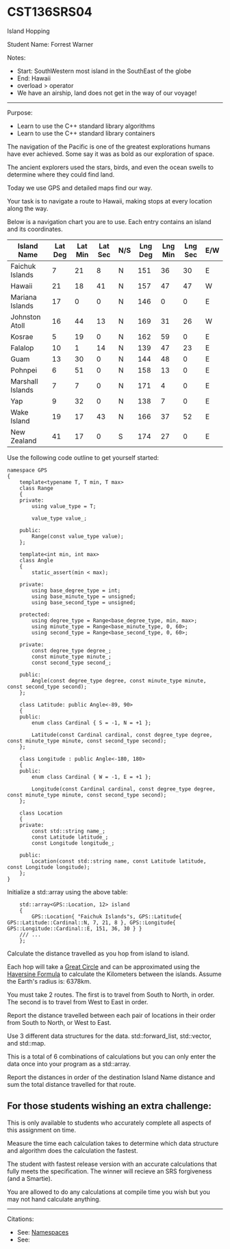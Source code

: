# CST136SRS04
Island Hopping

Student Name: Forrest Warner

Notes:

- Start: SouthWestern most island in the SouthEast of the globe
- End: Hawaii
- overload > operator
- We have an airship, land does not get in the way of our voyage!

---

Purpose:

- Learn to use the C++ standard library algorithms
- Learn to use the C++ standard library containers

The navigation of the Pacific is one of the greatest explorations humans have ever achieved. Some say it was as bold as our exploration of space. 

The ancient explorers used the stars, birds, and even the ocean swells to determine where they could find land. 

Today we use GPS and detailed maps find our way. 

Your task is to navigate a route to Hawaii, making stops at every location along the way.

Below is a navigation chart you are to use. Each entry contains an island and its coordinates. 

| Island Name      | Lat Deg | Lat Min | Lat Sec | N/S | Lng Deg | Lng Min | Lng Sec | E/W | 
| ---------------- | ------- | ------- | ------- | --- | ------- | ------- | ------- | --- |
| Faichuk Islands  |       7 |      21 |       8 |   N |     151 |      36 |      30 |   E |
| Hawaii           |      21 |      18 |      41 |   N |     157 |      47 |      47 |   W |
| Mariana Islands  |      17 |       0 |       0 |   N |     146 |       0 |       0 |   E |
| Johnston Atoll   |      16 |      44 |      13 |   N |     169 |      31 |      26 |   W |
| Kosrae           |       5 |      19 |       0 |   N |     162 |      59 |       0 |   E |
| Falalop          |      10 |       1 |      14 |   N |     139 |      47 |      23 |   E |
| Guam             |      13 |      30 |       0 |   N |     144 |      48 |       0 |   E |
| Pohnpei          |       6 |      51 |       0 |   N |     158 |      13 |       0 |   E |
| Marshall Islands |       7 |       7 |       0 |   N |     171 |       4 |       0 |   E |
| Yap              |       9 |      32 |       0 |   N |     138 |       7 |       0 |   E |
| Wake Island      |      19 |      17 |      43 |   N |     166 |      37 |      52 |   E |
| New Zealand      |      41 |      17 |       0 |   S |     174 |      27 |       0 |   E |

Use the following code outline to get yourself started:

```
namespace GPS
{
	template<typename T, T min, T max>
	class Range
	{
	private:
		using value_type = T;

		value_type value_;

	public:
		Range(const value_type value);
	};

	template<int min, int max>
	class Angle
	{
		static_assert(min < max);

	private:
		using base_degree_type = int;
		using base_minute_type = unsigned;
		using base_second_type = unsigned;

	protected:
		using degree_type = Range<base_degree_type, min, max>;
		using minute_type = Range<base_minute_type, 0, 60>;
		using second_type = Range<base_second_type, 0, 60>;

	private:
		const degree_type degree_;
		const minute_type minute_;
		const second_type second_;

	public:
		Angle(const degree_type degree, const minute_type minute, const second_type second);
	};

	class Latitude: public Angle<-89, 90>
	{
	public:
		enum class Cardinal { S = -1, N = +1 };

		Latitude(const Cardinal cardinal, const degree_type degree, const minute_type minute, const second_type second);
	};

	class Longitude : public Angle<-180, 180>
	{
	public:
		enum class Cardinal { W = -1, E = +1 };

		Longitude(const Cardinal cardinal, const degree_type degree, const minute_type minute, const second_type second);
	};

	class Location
	{
	private:
		const std::string name_;
		const Latitude latitude_;
		const Longitude longitude_;

	public:
		Location(const std::string name, const Latitude latitude, const Longitude longitude);
	};
}
```

Initialize a std::array using the above table:

```
	std::array<GPS::Location, 12> island
	{
		GPS::Location{ "Faichuk Islands"s, GPS::Latitude{ GPS::Latitude::Cardinal::N, 7, 21, 8 }, GPS::Longitude{ GPS::Longitude::Cardinal::E, 151, 36, 30 } } 
    /// ...
	};
```

Calculate the distance travelled as you hop from island to island. 

Each hop will take a [Great Circle](https://en.wikipedia.org/wiki/Great-circle_distance) and can be approximated using the [Haversine Formula](https://en.wikipedia.org/wiki/Haversine_formula) to calculate the Kilometers between the islands. Assume the Earth's radius is: 6378km. 

You must take 2 routes. The first is to travel from South to North, in order. The second is to travel from West to East in order. 

Report the distance travelled between each pair of locations in their order from South to North, or West to East. 

Use 3 different data structures for the data. std::forward_list, std::vector, and std::map. 

This is a total of 6 combinations of calculations but you can only enter the data once into your program as a std::array. 

Report the distances in order of the destination Island Name distance and sum the total distance travelled for that route. 

## For those students wishing an extra challenge:

This is only available to students who accurately complete all aspects of this assignment on time. 

Measure the time each calculation takes to determine which data structure and algorithm does the calculation the fastest. 

The student with fastest release version with an accurate calculations that fully meets the specification. The winner will recieve an SRS forgiveness (and a Smartie). 

You are allowed to do any calculations at compile time you wish but you may not hand calculate anything. 

---

Citations:

- See: [Namespaces](http://isocpp.github.io/CppCoreGuidelines/CppCoreGuidelines#Rc-helper)
- See: []()